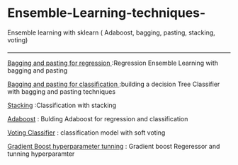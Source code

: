 # Ensemble-Learning-techniques-
Ensemble learning with sklearn ( Adaboost, bagging, pasting, stacking, voting) 



####
***
[Bagging and pasting for regression ](https://github.com/aniskx/Ensemble-Learning-techniques-/blob/master/BaggingandPasting_Regression.ipynb) :Regression Ensemble Learning with bagging and pasting 

[Bagging and pasting for classification ](https://github.com/aniskx/Ensemble-Learning-techniques-/blob/master/BaggingandPasting_Classification.ipynb):building a decision Tree Classifier with bagging and pasting techniques 

[Stacking](https://github.com/aniskx/Ensemble-Learning-techniques-/blob/master/Stacking.ipynb) :Classification with stacking 

[Adaboost](https://github.com/aniskx/Ensemble-Learning-techniques-/blob/master/AdaBoost.ipynb) : Bulding Adaboost for regression and classification

[Voting Classifier](https://github.com/aniskx/Ensemble-Learning-techniques-/blob/master/VotingClassifier.ipynb) : classification model with soft voting 

[Gradient Boost hyperparameter tunning](https://github.com/aniskx/Ensemble-Learning-techniques-/blob/master/GradientBoostingHyperparameterTuning.ipynb) : Gradient boost Regeressor and tunning hyperparamter 
